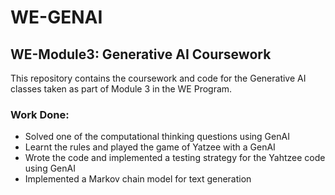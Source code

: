 # WE-GENAI
## WE-Module3: Generative AI Coursework

This repository contains the coursework and code for the Generative AI classes taken as part of Module 3 in the WE Program.

### Work Done:

* Solved one of the computational thinking questions using GenAI
* Learnt the rules and played the game of Yatzee with a GenAI
* Wrote the code and implemented a testing strategy for the Yahtzee code using GenAI
* Implemented a Markov chain model for text generation
